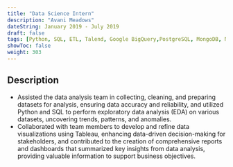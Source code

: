 ```yaml
---
title: "Data Science Intern"
description: "Avani Meadows"
dateString: January 2019 - July 2019
draft: false
tags: [Python, SQL, ETL, Talend, Google BigQuery,PostgreSQL, MongoDB, NumPy, SciPy, scikit-learn, Matplotlib, Seaborn, Plotly, Tableau, Power BI]
showToc: false
weight: 303
---
```

## Description
- Assisted the data analysis team in collecting, cleaning, and preparing datasets for analysis, ensuring data accuracy and reliability, and utilized Python and SQL to perform exploratory data analysis (EDA) on various datasets, uncovering trends, patterns, and anomalies.
- Collaborated with team members to develop and refine data visualizations using Tableau, enhancing data-driven decision-making for stakeholders, and contributed to the creation of comprehensive reports and dashboards that summarized key insights from data analysis, providing valuable information to support business objectives.
